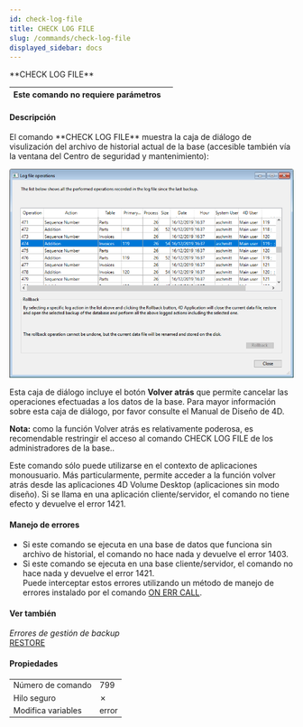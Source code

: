 ```yaml
---
id: check-log-file
title: CHECK LOG FILE
slug: /commands/check-log-file
displayed_sidebar: docs
---
```


<!--REF #_command_.CHECK LOG FILE.Syntax-->**CHECK LOG FILE**<!-- END REF-->
<!--REF #_command_.CHECK LOG FILE.Params-->
| Este comando no requiere parámetros |  |
| --- | --- |

<!-- END REF-->

#### Descripción 

<!--REF #_command_.CHECK LOG FILE.Summary-->El comando **CHECK LOG FILE** muestra la caja de diálogo de visulización del archivo de historial actual de la base (accesible también vía la ventana del Centro de seguridad y mantenimiento)<!-- END REF-->:

![](../assets/en/commands/pict4835044.en.png)

Esta caja de diálogo incluye el botón **Volver atrás** que permite cancelar las operaciones efectuadas a los datos de la base. Para mayor información sobre esta caja de diálogo, por favor consulte el Manual de Diseño de 4D.

**Nota:** como la función Volver atrás es relativamente poderosa, es recomendable restringir el acceso al comando CHECK LOG FILE de los administradores de la base..

Este comando sólo puede utilizarse en el contexto de aplicaciones monousuario. Más particularmente, permite acceder a la función volver atrás desde las aplicaciones 4D Volume Desktop (aplicaciones sin modo diseño). Si se llama en una aplicación cliente/servidor, el comando no tiene efecto y devuelve el error 1421.

#### Manejo de errores 

* Si este comando se ejecuta en una base de datos que funciona sin archivo de historial, el comando no hace nada y devuelve el error 1403\.
* Si este comando se ejecuta en una base cliente/servidor, el comando no hace nada y devuelve el error 1421\.  
Puede interceptar estos errores utilizando un método de manejo de errores instalado por el comando [ON ERR CALL](on-err-call.md "ON ERR CALL").

#### Ver también 

*Errores de gestión de backup*  
[RESTORE](restore.md)  

#### Propiedades

|  |  |
| --- | --- |
| Número de comando | 799 |
| Hilo seguro | &cross; |
| Modifica variables | error |


